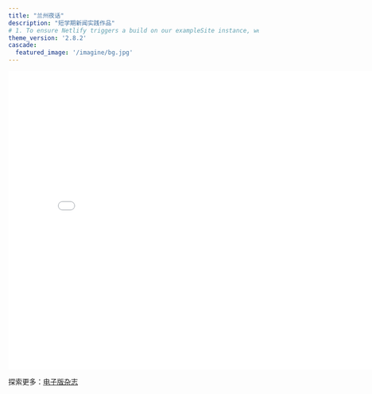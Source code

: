 ```yaml
---
title: "兰州夜话"
description: "短学期新闻实践作品"
# 1. To ensure Netlify triggers a build on our exampleSite instance, we need to change a file in the exampleSite directory.
theme_version: '2.8.2'
cascade:
  featured_image: '/imagine/bg.jpg'
---
```

<iframe src="//player.bilibili.com/player.html?aid=626856401&bvid=BV1Kt4y1S73q&cid=226892290&p=1" scrolling="no" border="0" frameborder="no" framespacing="0" allowfullscreen="true" width="800px" height="600px"> </iframe>
<!-- 添加额外网站链接 -->
<p>探索更多：<a href="http://i.jqueryfuns.com/u/2023/7/NbUZ3u.html#p/1">电子版杂志</a></p>

</body>
</html>


